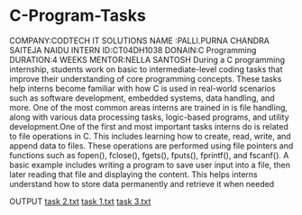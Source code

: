 # C-Program-Tasks
COMPANY:CODTECH IT SOLUTIONS
NAME   :PALLI.PURNA CHANDRA SAITEJA NAIDU
INTERN ID:CT04DH1038
DONAIN:C Programming
DURATION:4 WEEKS
MENTOR:NELLA SANTOSH
During a C programming internship, students work on basic to intermediate-level coding tasks that improve their understanding of core programming concepts. These tasks help interns become familiar with how C is used in real-world scenarios such as software development, embedded systems, data handling, and more. One of the most common areas interns are trained in is file handling, along with various data processing tasks, logic-based programs, and utility development.One of the first and most important tasks interns do is related to file operations in C. This includes learning how to create, read, write, and append data to files. These operations are performed using file pointers and functions such as fopen(), fclose(), fgets(), fputs(), fprintf(), and fscanf(). A basic example includes writing a program to save user input into a file, then later reading that file and displaying the content. This helps interns understand how to store data permanently and retrieve it when needed   


OUTPUT
[task 2.txt](https://github.com/user-attachments/files/21050453/task.2.txt)
[task 1.txt](https://github.com/user-attachments/files/21050431/task.1.txt)
[task 3.txt](https://github.com/user-attachments/files/21050489/task.3.txt)

